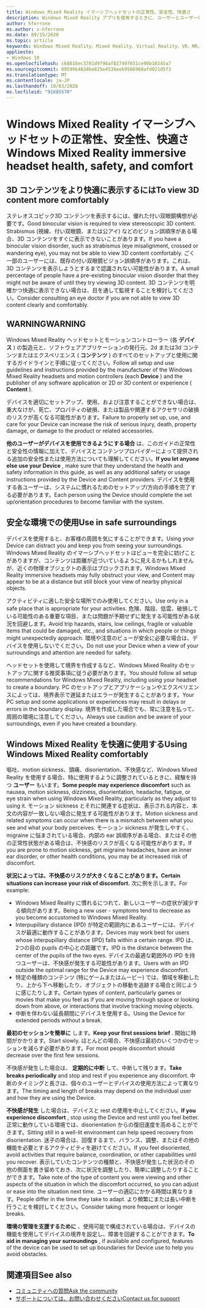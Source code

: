 ```yaml
---
title: Windows Mixed Reality イマーシブヘッドセットの正常性、安全性、快適さ
description: Windows Mixed Reality アプリを使用するときに、ユーザーとユーザーの安全を維持し、使いやすくする方法について説明します。
author: hferrone
ms.author: v-hferrone
ms.date: 09/15/2020
ms.topic: article
keywords: Windows Mixed Reality、Mixed Reality、Virtual Reality、VR、MR、フィードバック、フィードバックハブ、バグ
appliesto:
- Windows 10
ms.openlocfilehash: c68816ec3781d9f96af027497031ce90b10245a7
ms.sourcegitcommit: 09599b4034be825e4536eeb9566968afd021d5f3
ms.translationtype: MT
ms.contentlocale: ja-JP
ms.lasthandoff: 10/03/2020
ms.locfileid: "91685570"
---
```

# <a name="windows-mixed-reality-immersive-headset-health-safety-and-comfort"></a><span data-ttu-id="b939c-104">Windows Mixed Reality イマーシブヘッドセットの正常性、安全性、快適さ</span><span class="sxs-lookup"><span data-stu-id="b939c-104">Windows Mixed Reality immersive headset health, safety, and comfort</span></span>

## <a name="to-view-3d-content-more-comfortably"></a><span data-ttu-id="b939c-105">3D コンテンツをより快適に表示するには</span><span class="sxs-lookup"><span data-stu-id="b939c-105">To view 3D content more comfortably</span></span>

<span data-ttu-id="b939c-106">ステレオスコピック3D コンテンツを表示するには、優れた付い双眼鏡構想が必要です。</span><span class="sxs-lookup"><span data-stu-id="b939c-106">Good binocular vision is required to view stereoscopic 3D content.</span></span> <span data-ttu-id="b939c-107">Strabismus (視線、付い双眼鏡、または公アイ) などのビジョン誤順序がある場合、3D コンテンツをすぐに表示できないことがあります。</span><span class="sxs-lookup"><span data-stu-id="b939c-107">If you have a binocular vision disorder, such as strabismus (eye misalignment, crossed or wandering eye), you may not be able to view 3D content comfortably.</span></span> <span data-ttu-id="b939c-108">ごく一部のユーザーには、既存の付い双眼鏡ビジョン誤順序があります。これは、3D コンテンツを表示しようとするまで認識されない可能性があります。</span><span class="sxs-lookup"><span data-stu-id="b939c-108">A small percentage of people have a pre-existing binocular vision disorder that they might not be aware of until they try viewing 3D content.</span></span> <span data-ttu-id="b939c-109">3D コンテンツを明確かつ快適に表示できない場合は、目を通して監視することを検討してください。</span><span class="sxs-lookup"><span data-stu-id="b939c-109">Consider consulting an eye doctor if you are not able to view 3D content clearly and comfortably.</span></span>

## <a name="warning"></a><span data-ttu-id="b939c-110">WARNING</span><span class="sxs-lookup"><span data-stu-id="b939c-110">WARNING</span></span>

<span data-ttu-id="b939c-111">Windows Mixed Reality ヘッドセットとモーションコントローラー (各 **デバイス** ) の製造元と、ソフトウェアアプリケーションの発行元、2d または3d コンテンツまたはエクスペリエンス ( **コンテンツ** ) のすべてのセットアップと使用に関するガイドラインと手順に従ってください。</span><span class="sxs-lookup"><span data-stu-id="b939c-111">Follow all setup and use guidelines and instructions provided by the manufacturer of the Windows Mixed Reality headsets and motion controllers (each **Device** ) and the publisher of any software application or 2D or 3D content or experience ( **Content** ).</span></span>

<span data-ttu-id="b939c-112">デバイスを適切にセットアップ、使用、および注意することができない場合は、重大なけが、死亡、プロパティの破損、または製品や関連するアクセサリの破損のリスクが高くなる可能性があります。</span><span class="sxs-lookup"><span data-stu-id="b939c-112">Failure to properly set up, use, and care for your Device can increase the risk of serious injury, death, property damage, or damage to the product or related accessories.</span></span>

<span data-ttu-id="b939c-113">**他のユーザーがデバイスを使用できるようにする場合** は、このガイドの正常性と安全性の情報に加えて、デバイスとコンテンツプロバイダーによって提供される追加の安全性または使用方法についても理解してください。</span><span class="sxs-lookup"><span data-stu-id="b939c-113">**If you let anyone else use your Device** , make sure that they understand the health and safety information in this guide, as well as any additional safety or usage instructions provided by the Device and Content providers.</span></span> <span data-ttu-id="b939c-114">デバイスを使用する各ユーザーは、システムに慣れるためのセットアップ/方向の手順を完了する必要があります。</span><span class="sxs-lookup"><span data-stu-id="b939c-114">Each person using the Device should complete the set up/orientation procedures to become familiar with the system.</span></span>

## <a name="use-in-safe-surroundings"></a><span data-ttu-id="b939c-115">安全な環境での使用</span><span class="sxs-lookup"><span data-stu-id="b939c-115">Use in safe surroundings</span></span>

<span data-ttu-id="b939c-116">デバイスを使用すると、お客様の周囲を気にすることができます。</span><span class="sxs-lookup"><span data-stu-id="b939c-116">Using your Device can distract you and keep you from seeing your surroundings.</span></span> <span data-ttu-id="b939c-117">Windows Mixed Reality のイマーシブヘッドセットはビューを完全に妨げことがありますが、コンテンツは距離が近づいているように見えるかもしれませんが、近くの物理オブジェクトの表示はブロックされます。</span><span class="sxs-lookup"><span data-stu-id="b939c-117">Windows Mixed Reality immersive headsets may fully obstruct your view, and Content may appear to be at a distance but still block your view of nearby physical objects.</span></span>

<span data-ttu-id="b939c-118">アクティビティに適した安全な場所でのみ使用してください。</span><span class="sxs-lookup"><span data-stu-id="b939c-118">Use only in a safe place that is appropriate for your activities.</span></span> <span data-ttu-id="b939c-119">危険、階段、低雲、破損している可能性のある重要な項目、または問題が予期せずに発生する可能性がある状況を回避します。</span><span class="sxs-lookup"><span data-stu-id="b939c-119">Avoid trip hazards, stairs, low ceilings, fragile or valuable items that could be damaged, etc., and situations in which people or things might unexpectedly approach.</span></span> <span data-ttu-id="b939c-120">環境や注意のビューが安全に必要な場合は、デバイスを使用しないでください。</span><span class="sxs-lookup"><span data-stu-id="b939c-120">Do not use your Device when a view of your surroundings and attention are needed for safety.</span></span>

<span data-ttu-id="b939c-121">ヘッドセットを使用して境界を作成するなど、Windows Mixed Reality のセットアップに関する推奨事項に従う必要があります。</span><span class="sxs-lookup"><span data-stu-id="b939c-121">You should follow all setup recommendations for Windows Mixed Reality, including using your headset to create a boundary.</span></span> <span data-ttu-id="b939c-122">PC のセットアップとアプリケーションやエクスペリエンスによっては、境界表示で遅延またはエラーが発生することがあります。</span><span class="sxs-lookup"><span data-stu-id="b939c-122">Your PC setup and some applications or experiences may result in delays or errors in the boundary display.</span></span> <span data-ttu-id="b939c-123">境界を作成した場合でも、常に注意を払って、周囲の環境に注意してください。</span><span class="sxs-lookup"><span data-stu-id="b939c-123">Always use caution and be aware of your surroundings, even if you have created a boundary.</span></span>

## <a name="using-windows-mixed-reality-comfortably"></a><span data-ttu-id="b939c-124">Windows Mixed Reality を快適に使用する</span><span class="sxs-lookup"><span data-stu-id="b939c-124">Using Windows Mixed Reality comfortably</span></span>

<span data-ttu-id="b939c-125">嘔吐、motion sickness、頭痛、disorientation、不快感など、Windows Mixed Reality を使用する場合、特に使用するように調整されているときに、経験を持つ **ユーザー** もいます。</span><span class="sxs-lookup"><span data-stu-id="b939c-125">**Some people may experience discomfort** such as nausea, motion sickness, dizziness, disorientation, headache, fatigue, or eye strain when using Windows Mixed Reality, particularly as they adjust to using it.</span></span> <span data-ttu-id="b939c-126">モーション sickness とそれに関連する症状は、表示される内容と、本文の内容が一致しない場合に発生する可能性があります。</span><span class="sxs-lookup"><span data-stu-id="b939c-126">Motion sickness and related symptoms can occur when there is a mismatch between what you see and what your body perceives.</span></span> <span data-ttu-id="b939c-127">モーション sickness が発生しやすく、migraine に悩まされている場合、内部の ear 誤順序がある場合、またはその他の正常性状態がある場合は、不快感のリスクが高くなる可能性があります。</span><span class="sxs-lookup"><span data-stu-id="b939c-127">If you are prone to motion sickness, get migraine headaches, have an inner ear disorder, or other health conditions, you may be at increased risk of discomfort.</span></span>

<span data-ttu-id="b939c-128">**状況によっては、不快感のリスクが大きくなることがあります。**</span><span class="sxs-lookup"><span data-stu-id="b939c-128">**Certain situations can increase your risk of discomfort.**</span></span> <span data-ttu-id="b939c-129">次に例を示します。</span><span class="sxs-lookup"><span data-stu-id="b939c-129">For example:</span></span>

* <span data-ttu-id="b939c-130">Windows Mixed Reality に慣れるにつれて、新しいユーザーの症状が減少する傾向があります。</span><span class="sxs-lookup"><span data-stu-id="b939c-130">Being a new user - symptoms tend to decrease as you become accustomed to Windows Mixed Reality.</span></span>
* <span data-ttu-id="b939c-131">Interpupillary distance (IPD) が特定の範囲内にあるユーザーには、デバイスが最適に動作することがあります。</span><span class="sxs-lookup"><span data-stu-id="b939c-131">Devices may work best for users whose interpupillary distance (IPD) falls within a certain range.</span></span> <span data-ttu-id="b939c-132">IPD は、2つの目の pupils の中心との距離です。</span><span class="sxs-lookup"><span data-stu-id="b939c-132">IPD is the distance between the center of the pupils of the two eyes.</span></span> <span data-ttu-id="b939c-133">デバイスの最適な範囲外の IPD を持つユーザーは、不快感が発生する可能性があります。</span><span class="sxs-lookup"><span data-stu-id="b939c-133">Users with an IPD outside the optimal range for the Device may experience discomfort.</span></span>
* <span data-ttu-id="b939c-134">特定の種類のコンテンツ (特にゲームまたはムービー) では、領域を移動したり、上から下へ移動したり、オブジェクトの移動を追跡する場合と同じように感じたりします。</span><span class="sxs-lookup"><span data-stu-id="b939c-134">Certain types of content, particularly games or movies that make you feel as if you are moving through space or looking down from above, or interactions that involve tracking moving objects.</span></span>
* <span data-ttu-id="b939c-135">中断を伴わない延長期間にデバイスを使用する。</span><span class="sxs-lookup"><span data-stu-id="b939c-135">Using the Device for extended periods without a break.</span></span>

<span data-ttu-id="b939c-136">**最初のセッションを簡単に** します。</span><span class="sxs-lookup"><span data-stu-id="b939c-136">**Keep your first sessions brief** .</span></span> <span data-ttu-id="b939c-137">開始に時間がかかります。</span><span class="sxs-lookup"><span data-stu-id="b939c-137">Start slowly.</span></span> <span data-ttu-id="b939c-138">ほとんどの場合、不快感は最初のいくつかのセッションを減らす必要があります。</span><span class="sxs-lookup"><span data-stu-id="b939c-138">For most people discomfort should decrease over the first few sessions.</span></span>

<span data-ttu-id="b939c-139">不快感が発生した場合は、 **定期的に中断** して、中断して残ります。</span><span class="sxs-lookup"><span data-stu-id="b939c-139">**Take breaks periodically** and stop and rest if you experience any discomfort.</span></span> <span data-ttu-id="b939c-140">中断のタイミングと長さは、個々のユーザーとデバイスの使用方法によって異なります。</span><span class="sxs-lookup"><span data-stu-id="b939c-140">The timing and length of breaks may depend on the individual user and how they are using the Device.</span></span>

<span data-ttu-id="b939c-141">**不快感が発生** した場合は、デバイスと rest の使用を中止してください。</span><span class="sxs-lookup"><span data-stu-id="b939c-141">**If you experience discomfort** , stop using the Device and rest until you feel better.</span></span> <span data-ttu-id="b939c-142">正常に動作している環境では、disorientation からの復旧速度を高めることができます。</span><span class="sxs-lookup"><span data-stu-id="b939c-142">Sitting still in a well-lit environment can help speed recovery from disorientation.</span></span> <span data-ttu-id="b939c-143">迷子の場合は、回復するまで、バランス、調整、またはその他の機能を必要とするアクティビティを避けてください。</span><span class="sxs-lookup"><span data-stu-id="b939c-143">If you feel disoriented, avoid activities that require balance, coordination, or other capabilities until you recover.</span></span> <span data-ttu-id="b939c-144">表示していたコンテンツの種類と、不快感が発生した状況のその他の側面を書き留めておき、次に状況を調整したり、簡単に調整したりすることができます。</span><span class="sxs-lookup"><span data-stu-id="b939c-144">Take note of the type of content you were viewing and other aspects of the situation in which the discomfort occurred, so you can adjust or ease into the situation next time.</span></span> <span data-ttu-id="b939c-145">ユーザーの適応にかかる時間は異なります。</span><span class="sxs-lookup"><span data-stu-id="b939c-145">People differ in the time they take to adapt.</span></span> <span data-ttu-id="b939c-146">より頻繁にまたは長い中断を行うことを検討してください。</span><span class="sxs-lookup"><span data-stu-id="b939c-146">Consider taking more frequent or longer breaks.</span></span>

<span data-ttu-id="b939c-147">**環境の管理を支援するために** 、使用可能で構成されている場合は、デバイスの機能を使用してデバイスの境界を設定し、障害を回避することができます。</span><span class="sxs-lookup"><span data-stu-id="b939c-147">**To aid in managing your surroundings** , if available and configured, features of the device can be used to set up boundaries for Device use to help you avoid obstacles.</span></span>


## <a name="see-also"></a><span data-ttu-id="b939c-148">関連項目</span><span class="sxs-lookup"><span data-stu-id="b939c-148">See also</span></span>
* [<span data-ttu-id="b939c-149">コミュニティへの質問</span><span class="sxs-lookup"><span data-stu-id="b939c-149">Ask the community</span></span>](https://answers.microsoft.com)
* [<span data-ttu-id="b939c-150">サポートについては、お問い合わせください</span><span class="sxs-lookup"><span data-stu-id="b939c-150">Contact us for support</span></span>](https://support.microsoft.com/contactus/)